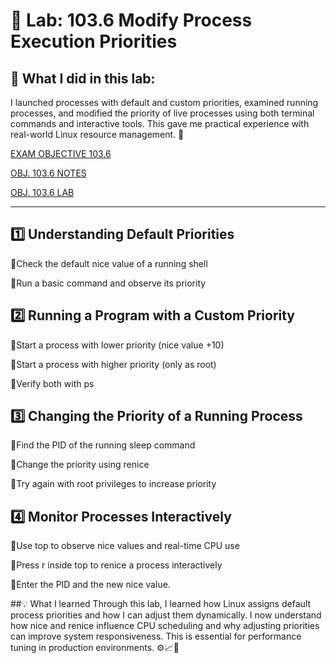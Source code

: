 # 🧪 Lab: 103.6 Modify Process Execution Priorities

## 📌 What I did in this lab:
I launched processes with default and custom priorities, examined running processes, and modified the priority of live processes using both terminal commands and interactive tools. This gave me practical experience with real-world Linux resource management. 🧠

[EXAM OBJECTIVE 103.6](https://www.lpi.org/our-certifications/exam-101-102-objectives/#103.6_Modify_process_execution_priorities)

[OBJ. 103.6 NOTES]()

[OBJ. 103.6 LAB]()

---

## 1️⃣ Understanding Default Priorities

🔹Check the default nice value of a running shell

🔹Run a basic command and observe its priority

## 2️⃣ Running a Program with a Custom Priority

🔹Start a process with lower priority (nice value +10)

🔹Start a process with higher priority (only as root)

🔹Verify both with ps

## 3️⃣ Changing the Priority of a Running Process

🔹Find the PID of the running sleep command

🔹Change the priority using renice

🔹Try again with root privileges to increase priority

## 4️⃣ Monitor Processes Interactively

🔹Use top to observe nice values and real-time CPU use

🔹Press r inside top to renice a process interactively

🔹Enter the PID and the new nice value.

##💡 What I learned
Through this lab, I learned how Linux assigns default process priorities and how I can adjust them dynamically. I now understand how nice and renice influence CPU scheduling and why adjusting priorities can improve system responsiveness. This is essential for performance tuning in production environments. ⚙️📈🐧

